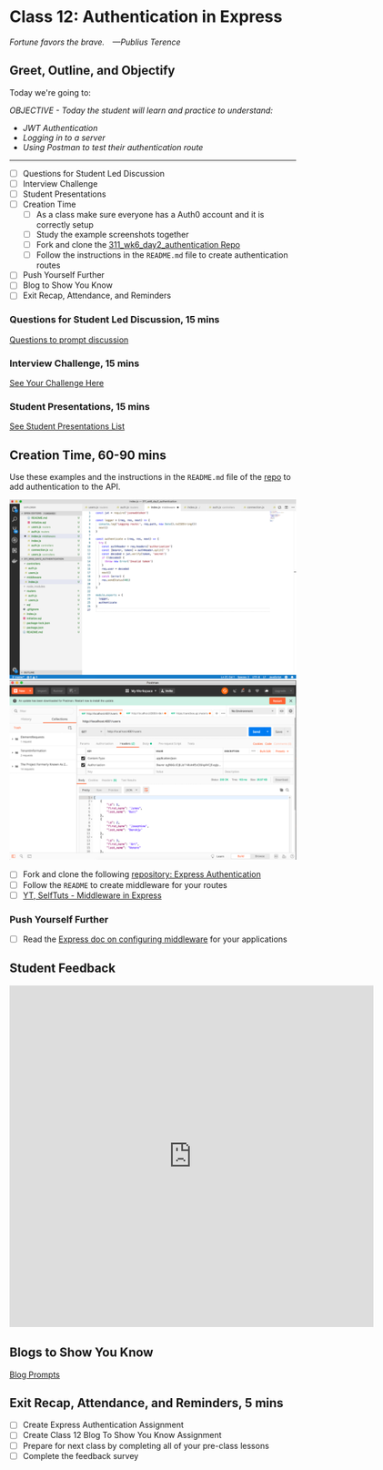 # Class 12: Authentication in Express

<!-- ! HIDE FROM STUDENT; INSTRUCTOR ONLY CONTENT -->
<!-- ## Instructor Only Content - HIDE FROM STUDENTS -->

<!-- ! END INSTRUCTOR ONLY CONTENT -->

*Fortune favors the brave. —Publius Terence*

## Greet, Outline, and Objectify

<!-- SMART: Specific, Measurable, Attainable, Relevant, and Timely. -->
<!-- https://examples.yourdictionary.com/well-written-examples-of-learning-objectives.html -->

Today we're going to:
  
*OBJECTIVE - Today the student will learn and practice to understand:*

* *JWT Authentication*
* *Logging in to a server*
* *Using Postman to test their authentication route*

*****

- [ ] Questions for Student Led Discussion
- [ ] Interview Challenge
- [ ] Student Presentations
- [ ] Creation Time
    * [ ] As a class make sure everyone has a Auth0 account and it is correctly setup
    * [ ] Study the example screenshots together
    * [ ] Fork and clone the [311_wk6_day2_authentication Repo](https://github.com/AustinCodingAcademy/311_wk6_day2_authentication)
    * [ ] Follow the instructions in the `README.md` file to create authentication routes
- [ ] Push Yourself Further
- [ ] Blog to Show You Know
- [ ] Exit Recap, Attendance, and Reminders

### Questions for Student Led Discussion, 15 mins
<!-- This section should be structured with the 5E model: https://lesley.edu/article/empowering-students-the-5e-model-explained -->

[Questions to prompt discussion](./../additionalResources/questionsForDiscussion/qfd-class-12.md)

### Interview Challenge, 15 mins
<!-- The last two E happen here: elaborate and evaluate  -->
<!-- this sections should have a challenge that can be solved with the skills they've learned since their last class. -->
<!-- ! HIDDEN CONTENT: INSTRUCTOR ONLY -->
[See Your Challenge Here](./../additionalResources/interviewChallenges.md)
<!-- ! END HIDDEN CONTENT: INSTRUCTOR ONLY -->

### Student Presentations, 15 mins

[See Student Presentations List](./../additionalResources/studentPresentations.md)

## Creation Time, 60-90 mins

Use these examples and the instructions in the `README.md` file of the [repo](https://github.com/AustinCodingAcademy/311_wk6_day2_authentication) to add authentication to the API.

![express-authentication-project-vscode-example](./../images/express-authentication-project-vscode-example.png)
![express-authentication-project-postman-request](./../images/express-authentication-project-postman-request.png)

- [ ] Fork and clone the following [repository: Express Authentication](https://github.com/AustinCodingAcademy/311_wk6_day2_authentication)
- [ ] Follow the `README` to create middleware for your routes
- [ ] [YT, SelfTuts - Middleware in Express](https://youtu.be/iBkOz9WLZRM)
<!-- ! Video Content:  (width="655" height="368", ratio 1.77) -->

### Push Yourself Further

- [ ] Read the [Express doc on configuring middleware](https://expressjs.com/en/guide/writing-middleware.html) for your applications

## Student Feedback

<iframe src="https://docs.google.com/forms/d/e/1FAIpQLSd85nNCk_MdnaXCsX7fWl3vYgcqvozzlK2cKq26d2g67Zh8Kg/viewform?embedded=true" width="640" height="600" frameborder="0" marginheight="0" marginwidth="0">Loading…</iframe>

## Blogs to Show You Know

[Blog Prompts](./../additionalResources/blogPrompts.md)

## Exit Recap, Attendance, and Reminders, 5 mins

- [ ] Create Express Authentication Assignment
- [ ] Create Class 12 Blog To Show You Know Assignment
- [ ] Prepare for next class by completing all of your pre-class lessons
- [ ] Complete the feedback survey

<!-- <iframe id="openedx-zollege" src="https://openedx.zollege.com/feedback" style="width: 100%; height: 500px; border: 0">Browser not compatible.</iframe>
<script src="https://openedx.zollege.com/assets/index.js" type="application/javascript"></script> -->

<!-- TODO Create 3 question exit questions -->

<!-- TODO INSERT Student Feedback From -->

<!-- TODO INSERT *HIDDEN* Instructor Feedback Form -->
